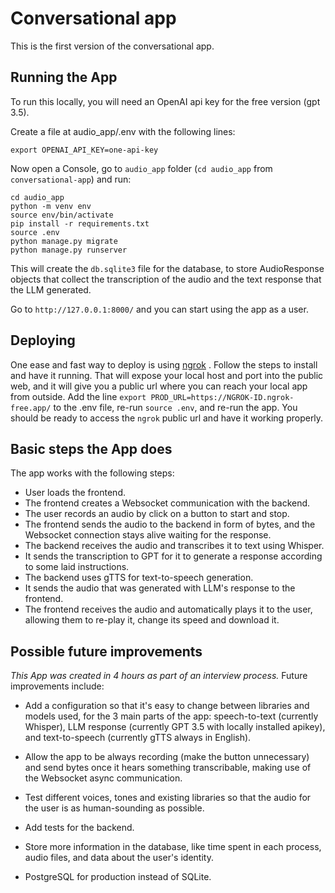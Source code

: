 # Conversational app

This is the first version of the conversational app.

## Running the App

To run this locally, you will need an OpenAI api key for the free version (gpt 3.5).

Create a file at audio_app/.env with the following lines:

```
export OPENAI_API_KEY=one-api-key
```

Now open a Console, go to `audio_app` folder (`cd audio_app` from `conversational-app`) and run:

```
cd audio_app
python -m venv env
source env/bin/activate
pip install -r requirements.txt
source .env
python manage.py migrate
python manage.py runserver
```

This will create the `db.sqlite3` file for the database, to store AudioResponse objects that collect the transcription of the audio and the text response that the LLM generated.

Go to `http://127.0.0.1:8000/` and you can start using the app as a user.

## Deploying

One ease and fast way to deploy is using [ngrok](https://ngrok.com/) . Follow the steps to install and have it running.
That will expose your local host and port into the public web, and it will give you a public url where you can reach your local app from outside.
Add the line `export PROD_URL=https://NGROK-ID.ngrok-free.app/` to the .env file, re-run `source .env`, and re-run the app. You should be ready to access the `ngrok` public url and have it working properly.

## Basic steps the App does

The app works with the following steps:

- User loads the frontend.
- The frontend creates a Websocket communication with the backend.
- The user records an audio by click on a button to start and stop.
- The frontend sends the audio to the backend in form of bytes, and the Websocket connection stays alive waiting for the response.
- The backend receives the audio and transcribes it to text using Whisper.
- It sends the transcription to GPT for it to generate a response according to some laid instructions.
- The backend uses gTTS for text-to-speech generation.
- It sends the audio that was generated with LLM's response to the frontend.
- The frontend receives the audio and automatically plays it to the user, allowing them to re-play it, change its speed and download it.

## Possible future improvements

*This App was created in 4 hours as part of an interview process.* Future improvements include:

- Add a configuration so that it's easy to change between libraries and models used, for the 3 main parts of the app: speech-to-text (currently Whisper), LLM response (currently GPT 3.5 with locally installed apikey), and text-to-speech (currently gTTS always in English).

- Allow the app to be always recording (make the button unnecessary) and send bytes once it hears something transcribable, making use of the Websocket async communication.

- Test different voices, tones and existing libraries so that the audio for the user is as human-sounding as possible.

- Add tests for the backend.

- Store more information in the database, like time spent in each process, audio files, and data about the user's identity.

- PostgreSQL for production instead of SQLite.